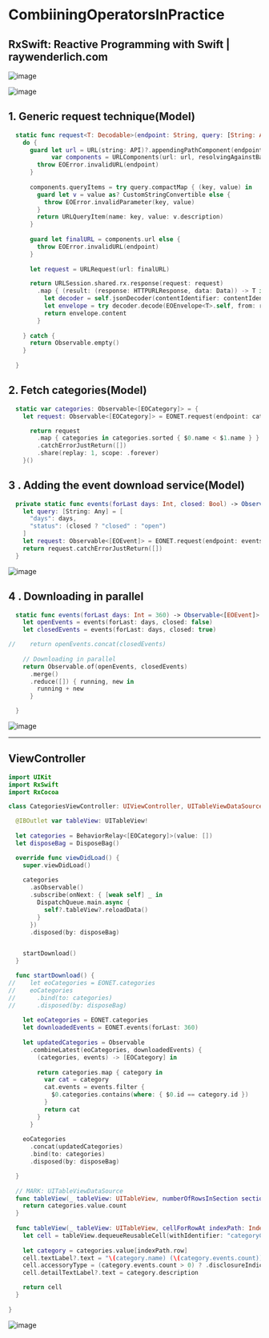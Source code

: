 # CombiiningOperatorsInPractice

## RxSwift: Reactive Programming with Swift | raywenderlich.com
![image](https://user-images.githubusercontent.com/47273077/185172130-b3557025-c636-4a1b-8490-c900c8312b77.png)

![image](https://user-images.githubusercontent.com/47273077/190841193-ef11315a-9e62-4855-88e6-cbdb510dcb3b.png)

## 1. Generic request technique(Model)
```swift
  static func request<T: Decodable>(endpoint: String, query: [String: Any] = [:], contentIdentifier: String) -> Observable<T> {
    do {
      guard let url = URL(string: API)?.appendingPathComponent(endpoint),
            var components = URLComponents(url: url, resolvingAgainstBaseURL: true) else {
        throw EOError.invalidURL(endpoint)
      }
      
      components.queryItems = try query.compactMap { (key, value) in
        guard let v = value as? CustomStringConvertible else {
          throw EOError.invalidParameter(key, value)
        }
        return URLQueryItem(name: key, value: v.description)
      }
      
      guard let finalURL = components.url else {
        throw EOError.invalidURL(endpoint)
      }
      
      let request = URLRequest(url: finalURL)

      return URLSession.shared.rx.response(request: request)
        .map { (result: (response: HTTPURLResponse, data: Data)) -> T in
          let decoder = self.jsonDecoder(contentIdentifier: contentIdentifier)
          let envelope = try decoder.decode(EOEnvelope<T>.self, from: result.data)
          return envelope.content
        }
      
    } catch {
      return Observable.empty()
    }
    
  }
```
  
## 2. Fetch categories(Model)
```swift
  static var categories: Observable<[EOCategory]> = {
    let request: Observable<[EOCategory]> = EONET.request(endpoint: categoriesEndpoint, contentIdentifier: "categories")

      return request
        .map { categories in categories.sorted { $0.name < $1.name } }
        .catchErrorJustReturn([])
        .share(replay: 1, scope: .forever)
    }()
 ```
    
##  3 . Adding the event download service(Model)
```swift
  private static func events(forLast days: Int, closed: Bool) -> Observable<[EOEvent]> {
    let query: [String: Any] = [
      "days": days,
      "status": (closed ? "closed" : "open")
    ]
    let request: Observable<[EOEvent]> = EONET.request(endpoint: eventsEndpoint, query: query, contentIdentifier: "events")
    return request.catchErrorJustReturn([])
  }
```

![image](https://user-images.githubusercontent.com/47273077/190841321-8900a07a-f379-44ef-8960-0693ac46ba5e.png)

## 4 . Downloading in parallel
```swift
  static func events(forLast days: Int = 360) -> Observable<[EOEvent]> {
    let openEvents = events(forLast: days, closed: false)
    let closedEvents = events(forLast: days, closed: true)

//    return openEvents.concat(closedEvents)
    
    // Downloading in parallel
    return Observable.of(openEvents, closedEvents)
      .merge()
      .reduce([]) { running, new in
        running + new
      }

  }
 ```
 ![image](https://user-images.githubusercontent.com/47273077/190841614-3412f2e4-a2c3-40af-b4bc-18df310158ce.png)


------

## ViewController

```swift
import UIKit
import RxSwift
import RxCocoa

class CategoriesViewController: UIViewController, UITableViewDataSource, UITableViewDelegate {

  @IBOutlet var tableView: UITableView!
  
  let categories = BehaviorRelay<[EOCategory]>(value: [])
  let disposeBag = DisposeBag()

  override func viewDidLoad() {
    super.viewDidLoad()
    
    categories
      .asObservable()
      .subscribe(onNext: { [weak self] _ in
        DispatchQueue.main.async {
          self?.tableView?.reloadData()
        }
      })
      .disposed(by: disposeBag)


    startDownload()
  }

  func startDownload() {
//    let eoCategories = EONET.categories
//    eoCategories
//      .bind(to: categories)
//      .disposed(by: disposeBag)
    
    let eoCategories = EONET.categories
    let downloadedEvents = EONET.events(forLast: 360)
    
    let updatedCategories = Observable
      .combineLatest(eoCategories, downloadedEvents) {
        (categories, events) -> [EOCategory] in
        
        return categories.map { category in
          var cat = category
          cat.events = events.filter {
            $0.categories.contains(where: { $0.id == category.id })
          }
          return cat
        }
      }
    
    eoCategories
      .concat(updatedCategories)
      .bind(to: categories)
      .disposed(by: disposeBag)

  }
  
  // MARK: UITableViewDataSource
  func tableView(_ tableView: UITableView, numberOfRowsInSection section: Int) -> Int {
    return categories.value.count
  }
  
  func tableView(_ tableView: UITableView, cellForRowAt indexPath: IndexPath) -> UITableViewCell {
    let cell = tableView.dequeueReusableCell(withIdentifier: "categoryCell")!
    
    let category = categories.value[indexPath.row]
    cell.textLabel?.text = "\(category.name) (\(category.events.count))"
    cell.accessoryType = (category.events.count > 0) ? .disclosureIndicator : .none
    cell.detailTextLabel?.text = category.description

    return cell
  }
  
}

```

![image](https://user-images.githubusercontent.com/47273077/190841372-a2ee2506-fef3-4380-b5be-7d20715a71fc.png)

